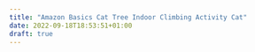 ```yaml
---
title: "Amazon Basics Cat Tree Indoor Climbing Activity Cat"
date: 2022-09-18T18:53:51+01:00
draft: true
---
```


